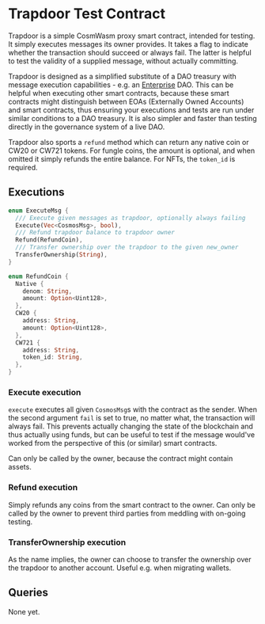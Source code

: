 # Trapdoor Test Contract
Trapdoor is a simple CosmWasm proxy smart contract, intended for testing. It simply executes messages its owner provides. It takes a flag to indicate whether the transaction should succeed or always fail. The latter is helpful to test the validity of a supplied message, without actually committing.

Trapdoor is designed as a simplified substitute of a DAO treasury with message execution capabilities - e.g. an [Enterprise](https://enterprise.money) DAO. This can be helpful when executing other smart contracts, because these smart contracts might distinguish between EOAs (Externally Owned Accounts) and smart contracts, thus ensuring your executions and tests are run under similar conditions to a DAO treasury. It is also simpler and faster than testing directly in the governance system of a live DAO.

Trapdoor also sports a `refund` method which can return any native coin or CW20 or CW721 tokens. For fungle coins, the amount is optional, and when omitted it simply refunds the entire balance. For NFTs, the `token_id` is required.

## Executions
```rust
enum ExecuteMsg {
  /// Execute given messages as trapdoor, optionally always failing
  Execute(Vec<CosmosMsg>, bool),
  /// Refund trapdoor balance to trapdoor owner
  Refund(RefundCoin),
  /// Transfer ownership over the trapdoor to the given new_owner
  TransferOwnership(String),
}

enum RefundCoin {
  Native {
    denom: String,
    amount: Option<Uint128>,
  },
  CW20 {
    address: String,
    amount: Option<Uint128>,
  },
  CW721 {
    address: String,
    token_id: String,
  },
}
```

### Execute execution
`execute` executes all given `CosmosMsg`s with the contract as the sender. When the second argument `fail` is set to true, no matter what, the transaction will always fail. This prevents actually changing the state of the blockchain and thus actually using funds, but can be useful to test if the message would've worked from the perspective of this (or similar) smart contracts.

Can only be called by the owner, because the contract might contain assets.

### Refund execution
Simply refunds any coins from the smart contract to the owner. Can only be called by the owner to prevent third parties from meddling with on-going testing.

### TransferOwnership execution
As the name implies, the owner can choose to transfer the ownership over the trapdoor to another account. Useful e.g. when migrating wallets.

## Queries
None yet.
